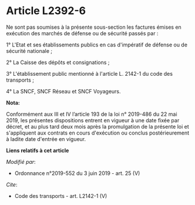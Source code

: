 # Article L2392-6

Ne sont pas soumises à la présente sous-section les factures émises en exécution des marchés de défense ou de sécurité passés
par :

1° L'Etat et ses établissements publics en cas d'impératif de défense ou de sécurité nationale ;

2° La Caisse des dépôts et consignations ;

3° L'établissement public mentionné à l'article L. 2142-1 du code des transports ;

4° La SNCF, SNCF Réseau et SNCF Voyageurs.

**Nota:**

Conformément aux III et IV l’article 193 de la loi n° 2019-486 du 22 mai 2019, les présentes dispositions entrent en vigueur
à une date fixée par décret, et au plus tard deux mois après la promulgation de la présente loi et s'appliquent aux contrats
en cours d'exécution ou conclus postérieurement à ladite date d'entrée en vigueur.

**Liens relatifs à cet article**

_Modifié par_:

  - Ordonnance n°2019-552 du 3 juin 2019 - art. 25 (V)

_Cite_:

  - Code des transports - art. L2142-1 (V)
